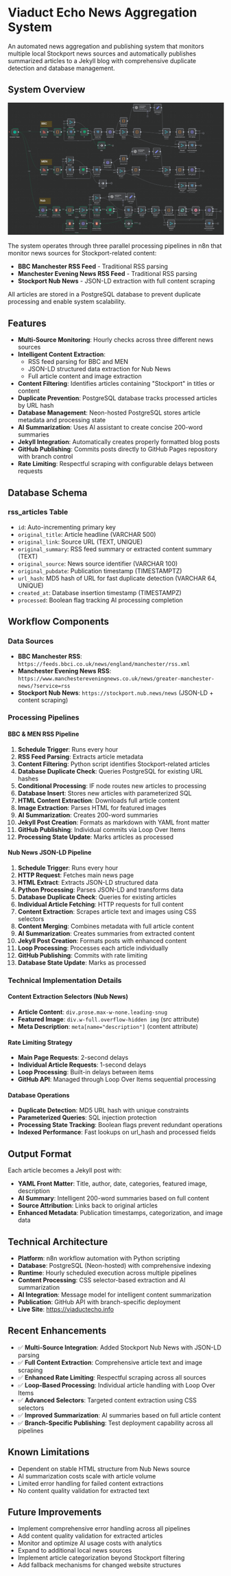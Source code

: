 # Viaduct Echo News Aggregation System

An automated news aggregation and publishing system that monitors multiple local Stockport news sources and automatically publishes summarized articles to a Jekyll blog with comprehensive duplicate detection and database management.

## System Overview

![Workflow Diagram](assets/images/flow-diagram.png)

The system operates through three parallel processing pipelines in n8n that monitor news sources for Stockport-related content:
- **BBC Manchester RSS Feed** - Traditional RSS parsing
- **Manchester Evening News RSS Feed** - Traditional RSS parsing  
- **Stockport Nub News** - JSON-LD extraction with full content scraping

All articles are stored in a PostgreSQL database to prevent duplicate processing and enable system scalability.

## Features

- **Multi-Source Monitoring**: Hourly checks across three different news sources
- **Intelligent Content Extraction**: 
  - RSS feed parsing for BBC and MEN
  - JSON-LD structured data extraction for Nub News
  - Full article content and image extraction
- **Content Filtering**: Identifies articles containing "Stockport" in titles or content
- **Duplicate Prevention**: PostgreSQL database tracks processed articles by URL hash
- **Database Management**: Neon-hosted PostgreSQL stores article metadata and processing state
- **AI Summarization**: Uses AI assistant to create concise 200-word summaries
- **Jekyll Integration**: Automatically creates properly formatted blog posts
- **GitHub Publishing**: Commits posts directly to GitHub Pages repository with branch control
- **Rate Limiting**: Respectful scraping with configurable delays between requests

## Database Schema

### rss_articles Table
- `id`: Auto-incrementing primary key
- `original_title`: Article headline (VARCHAR 500)
- `original_link`: Source URL (TEXT, UNIQUE)
- `original_summary`: RSS feed summary or extracted content summary (TEXT)
- `original_source`: News source identifier (VARCHAR 100)
- `original_pubdate`: Publication timestamp (TIMESTAMPTZ)
- `url_hash`: MD5 hash of URL for fast duplicate detection (VARCHAR 64, UNIQUE)
- `created_at`: Database insertion timestamp (TIMESTAMPZ)
- `processed`: Boolean flag tracking AI processing completion

## Workflow Components

### Data Sources
- **BBC Manchester RSS**: `https://feeds.bbci.co.uk/news/england/manchester/rss.xml`
- **Manchester Evening News RSS**: `https://www.manchestereveningnews.co.uk/news/greater-manchester-news/?service=rss`
- **Stockport Nub News**: `https://stockport.nub.news/news` (JSON-LD + content scraping)

### Processing Pipelines

#### BBC & MEN RSS Pipeline
1. **Schedule Trigger**: Runs every hour
2. **RSS Feed Parsing**: Extracts article metadata
3. **Content Filtering**: Python script identifies Stockport-related articles
4. **Database Duplicate Check**: Queries PostgreSQL for existing URL hashes
5. **Conditional Processing**: IF node routes new articles to processing
6. **Database Insert**: Stores new articles with parameterized SQL
7. **HTML Content Extraction**: Downloads full article content
8. **Image Extraction**: Parses HTML for featured images
9. **AI Summarization**: Creates 200-word summaries
10. **Jekyll Post Creation**: Formats as markdown with YAML front matter
11. **GitHub Publishing**: Individual commits via Loop Over Items
12. **Processing State Update**: Marks articles as processed

#### Nub News JSON-LD Pipeline  
1. **Schedule Trigger**: Runs every hour
2. **HTTP Request**: Fetches main news page
3. **HTML Extract**: Extracts JSON-LD structured data
4. **Python Processing**: Parses JSON-LD and transforms data
5. **Database Duplicate Check**: Queries for existing articles
6. **Individual Article Fetching**: HTTP requests for full content
7. **Content Extraction**: Scrapes article text and images using CSS selectors
8. **Content Merging**: Combines metadata with full article content
9. **AI Summarization**: Creates summaries from extracted content
10. **Jekyll Post Creation**: Formats posts with enhanced content
11. **Loop Processing**: Processes each article individually
12. **GitHub Publishing**: Commits with rate limiting
13. **Database State Update**: Marks as processed

### Technical Implementation Details

#### Content Extraction Selectors (Nub News)
- **Article Content**: `div.prose.max-w-none.leading-snug`
- **Featured Image**: `div.w-full.overflow-hidden img` (src attribute)
- **Meta Description**: `meta[name="description"]` (content attribute)

#### Rate Limiting Strategy
- **Main Page Requests**: 2-second delays
- **Individual Article Requests**: 1-second delays  
- **Loop Processing**: Built-in delays between items
- **GitHub API**: Managed through Loop Over Items sequential processing

#### Database Operations
- **Duplicate Detection**: MD5 URL hash with unique constraints
- **Parameterized Queries**: SQL injection protection
- **Processing State Tracking**: Boolean flags prevent redundant operations
- **Indexed Performance**: Fast lookups on url_hash and processed fields

## Output Format

Each article becomes a Jekyll post with:
- **YAML Front Matter**: Title, author, date, categories, featured image, description
- **AI Summary**: Intelligent 200-word summaries based on full content
- **Source Attribution**: Links back to original articles
- **Enhanced Metadata**: Publication timestamps, categorization, and image data

## Technical Architecture

- **Platform**: n8n workflow automation with Python scripting
- **Database**: PostgreSQL (Neon-hosted) with comprehensive indexing
- **Runtime**: Hourly scheduled execution across multiple pipelines
- **Content Processing**: CSS selector-based extraction and AI summarization
- **AI Integration**: Message model for intelligent content summarization
- **Publication**: GitHub API with branch-specific deployment
- **Live Site**: https://viaductecho.info

## Recent Enhancements

- ✅ **Multi-Source Integration**: Added Stockport Nub News with JSON-LD parsing
- ✅ **Full Content Extraction**: Comprehensive article text and image scraping
- ✅ **Enhanced Rate Limiting**: Respectful scraping across all sources
- ✅ **Loop-Based Processing**: Individual article handling with Loop Over Items
- ✅ **Advanced Selectors**: Targeted content extraction using CSS selectors
- ✅ **Improved Summarization**: AI summaries based on full article content
- ✅ **Branch-Specific Publishing**: Test deployment capability across all pipelines

## Known Limitations

- Dependent on stable HTML structure from Nub News source
- AI summarization costs scale with article volume
- Limited error handling for failed content extractions
- No content quality validation for extracted text

## Future Improvements

- Implement comprehensive error handling across all pipelines
- Add content quality validation for extracted articles
- Monitor and optimize AI usage costs with analytics
- Expand to additional local news sources
- Implement article categorization beyond Stockport filtering
- Add fallback mechanisms for changed website structures
